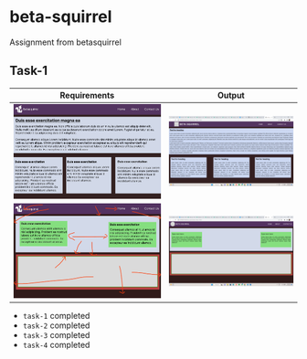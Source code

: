 # beta-squirrel
Assignment from betasquirrel

## Task-1

|Requirements               | Output                     |
|---------------------------|----------------------------|
|![task-1](req/task-1.jpg)  |![1](work/task-1.png)       |
|![task-2](req/task-2.jpg)  |![2](work/task-2.png)       |


- `task-1` completed
- `task-2` completed
- `task-3` completed
- `task-4` completed
